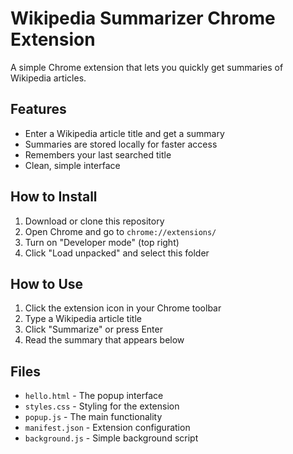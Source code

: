 # Wikipedia Summarizer Chrome Extension

A simple Chrome extension that lets you quickly get summaries of Wikipedia articles.

## Features

- Enter a Wikipedia article title and get a summary
- Summaries are stored locally for faster access
- Remembers your last searched title
- Clean, simple interface

## How to Install

1. Download or clone this repository
2. Open Chrome and go to `chrome://extensions/`
3. Turn on "Developer mode" (top right)
4. Click "Load unpacked" and select this folder

## How to Use

1. Click the extension icon in your Chrome toolbar
2. Type a Wikipedia article title
3. Click "Summarize" or press Enter
4. Read the summary that appears below

## Files

- `hello.html` - The popup interface
- `styles.css` - Styling for the extension
- `popup.js` - The main functionality
- `manifest.json` - Extension configuration
- `background.js` - Simple background script


